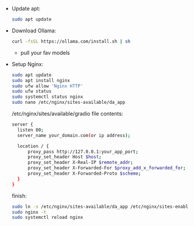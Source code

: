- Update apt:
  ```bash
  sudo apt update
  ```

- Download Ollama:
  ```bash
  curl -fsSL https://ollama.com/install.sh | sh
  ```
  - pull your fav models

- Setup Nginx:
  ```bash
  sudo apt update
  sudo apt install nginx
  sudo ufw allow 'Nginx HTTP'
  sudo ufw status
  sudo systemctl status nginx
  sudo nano /etc/nginx/sites-available/da_app
  ```
  /etc/nginx/sites/available/gradio file contents:
  ```bash
  server {
    listen 80;
    server_name your_domain.com(or ip address);

    location / {
        proxy_pass http://127.0.0.1:your_app_port;
        proxy_set_header Host $host;
        proxy_set_header X-Real-IP $remote_addr;
        proxy_set_header X-Forwarded-For $proxy_add_x_forwarded_for;
        proxy_set_header X-Forwarded-Proto $scheme;
    }
  }
  ```
  finish:
  ```bash
  sudo ln -s /etc/nginx/sites-available/da_app /etc/nginx/sites-enabled/
  sudo nginx -t
  sudo systemctl reload nginx
  ```


